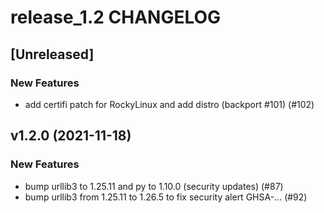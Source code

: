 # release_1.2 CHANGELOG

## [Unreleased]

### New Features

- add certifi patch for RockyLinux and add distro (backport #101) (#102)

## v1.2.0 (2021-11-18)

### New Features

- bump urllib3 to 1.25.11 and py to 1.10.0 (security updates) (#87)
- bump urllib3 from 1.25.11 to 1.26.5 to fix security alert GHSA-… (#92)


